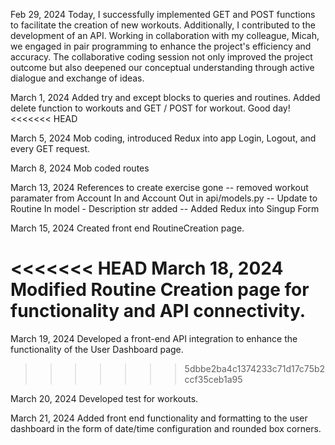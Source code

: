 Feb 29, 2024
Today, I successfully implemented GET and POST functions to facilitate the creation of new workouts. Additionally, I contributed to the development of an API. Working in collaboration with my colleague, Micah, we engaged in pair programming to enhance the project's efficiency and accuracy. The collaborative coding session not only improved the project outcome but also deepened our conceptual understanding through active dialogue and exchange of ideas.

March 1, 2024
Added try and except blocks to queries and routines.
Added delete function to workouts and GET / POST for workout. Good day!
<<<<<<< HEAD


March 5, 2024
Mob coding, introduced Redux into app Login, Logout, and every GET request.

March 8, 2024
Mob coded routes

March 13, 2024
References to create exercise gone -- removed workout paramater from Account In and Account Out in api/models.py -- Update to Routine In model - Description str added -- Added Redux into Singup Form

March 15, 2024
Created front end RoutineCreation page.

<<<<<<< HEAD
March 18, 2024
Modified Routine Creation page for functionality and API connectivity.
=======
March 19, 2024
Developed a front-end API integration to enhance the functionality of the User Dashboard page.
>>>>>>> 5dbbe2ba4c1374233c71d17c75b2ccf35ceb1a95

March 20, 2024
Developed test for workouts.

March 21, 2024
Added front end functionality and formatting to the user dashboard in the form of date/time configuration and rounded box corners.
